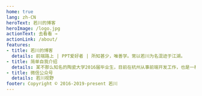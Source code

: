```yaml
---
home: true
lang: zh-CN
heroText: 若川的博客
heroImage: /logo.jpg
actionText: 去看看 →
actionLink: /about/
features:
- title: 若川的博客
  details: 前端路上 | PPT爱好者 | 所知甚少，唯善学。常以若川为名混迹于江湖。
- title: 简单自我介绍
  details: 某不那么知名的陶瓷大学2016届毕业生，目前在杭州从事前端开发工作，也是一枚PPT爱好者。freecodecamp （简称FCC）杭州社区组织者之一。所知甚少，唯善学。常以轩辕Rowboat若川为名混迹于江湖。
- title: 微信公众号
  details: 若川视野
footer: Copyright © 2016-2019-present 若川
---
```

